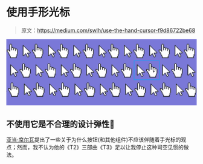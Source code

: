 # 使用手形光标

> 原文：<https://medium.com/swlh/use-the-hand-cursor-f9d86722be68>

![](img/137d56309656ee6ee973dee794a4fe92.png)

## 不使用它是不合理的设计弹性💪

[亚当·席尔瓦](https://medium.com/u/6cc11c4547f4?source=post_page-----f9d86722be68--------------------------------)提出了一些关于为什么按钮(和其他组件)不应该伴随着手光标的观点；然而，我不认为他的《T2》三部曲《T3》足以让我停止这种司空见惯的做法。